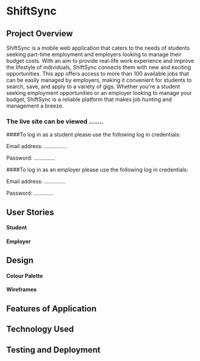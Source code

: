 # ShiftSync

## Project Overview
ShiftSync is a mobile web application that caters to the needs of students seeking part-time employment and employers looking to manage their budget costs. With an aim to provide real-life work experience and improve the lifestyle of individuals, ShiftSync connects them with new and exciting opportunities. This app offers access to more than 100 available jobs that can be easily managed by employers, making it convenient for students to search, save, and apply to a variety of gigs. Whether you're a student seeking employment opportunities or an employer looking to manage your budget, ShiftSync is a reliable platform that makes job hunting and management a breeze.

### The live site can be viewed .......

####To log in as a student please use the following log in credentials:

Email address: ...............

Password: ..............

####To log in as an employer please use the following log in credentials:

Email address: ..............

Password: .............

## User Stories

#### Student

#### Employer

## Design

#### Colour Palette

#### Wireframes

## Features of Application

## Technology Used

## Testing and Deployment


